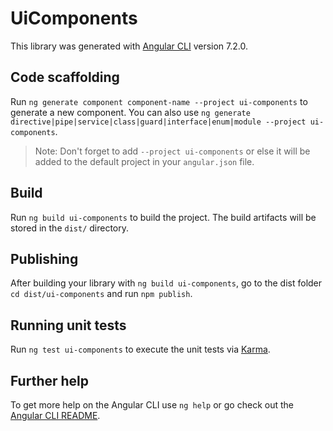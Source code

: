 # UiComponents

This library was generated with [Angular CLI](https://github.com/angular/angular-cli) version 7.2.0.

## Code scaffolding

Run `ng generate component component-name --project ui-components` to generate a new component. You can also use `ng generate directive|pipe|service|class|guard|interface|enum|module --project ui-components`.
> Note: Don't forget to add `--project ui-components` or else it will be added to the default project in your `angular.json` file. 

## Build

Run `ng build ui-components` to build the project. The build artifacts will be stored in the `dist/` directory.

## Publishing

After building your library with `ng build ui-components`, go to the dist folder `cd dist/ui-components` and run `npm publish`.

## Running unit tests

Run `ng test ui-components` to execute the unit tests via [Karma](https://karma-runner.github.io).

## Further help

To get more help on the Angular CLI use `ng help` or go check out the [Angular CLI README](https://github.com/angular/angular-cli/blob/master/README.md).
